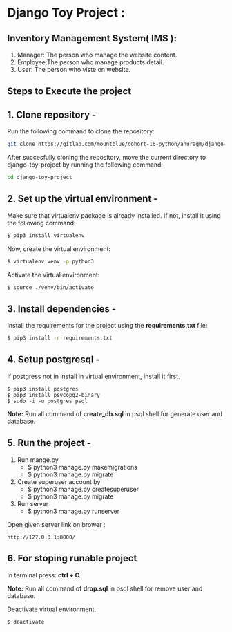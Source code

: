# Django Toy Project : 

## Inventory Management System( IMS ):
1. Manager: The person who manage the website content.
2. Employee:The person who manage products detail.
3. User: The person who viste on website.


## Steps to Execute the project
## 1. Clone repository -
Run the following command to clone the repository:
```bash
git clone https://gitlab.com/mountblue/cohort-16-python/anuragm/django-toy-project.git
```
After succesfully cloning the repository, move the current directory to django-toy-project by running the following command:
```bash
cd django-toy-project
``` 

## 2. Set up the virtual environment -

Make sure that virtualenv package is already installed. If not, install it using the following command:
```bash
$ pip3 install virtualenv
```
Now, create the virtual environment:
```bash
$ virtualenv venv -p python3
```
Activate the virtual environment:
```bash
$ source ./venv/bin/activate
```
## 3. Install dependencies - 
Install the requirements for the project using the **requirements.txt** file:
```bash
$ pip3 install -r requirements.txt 
```
## 4. Setup postgresql -

If postgress not in install in virtual environment, install it first. 

    $ pip3 install postgres
    $ pip3 install psycopg2-binary
    $ sudo -i -u postgres psql

**Note:** Run all command of **create_db.sql** in psql shell for generate user and database.

## 5. Run the project - 

1. Run mange.py 
    * $ python3 manage.py makemigrations
    * $ python3 manage.py migrate 
2. Create superuser account by
    * $ python3 manage.py createsuperuser
    * $ python3 manage.py migrate 
3. Run server
    * $ python3 manage.py runserver

Open given server link on brower :

    http://127.0.0.1:8000/   

## 6. For stoping runable project

In terminal press: **ctrl + C**

**Note:** Run all command of **drop.sql** in psql shell for remove user and database.
 
Deactivate virtual environment.
```bash
$ deactivate
```

